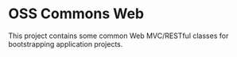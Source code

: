 OSS Commons Web
==
This project contains some common Web MVC/RESTful classes for bootstrapping application projects.
